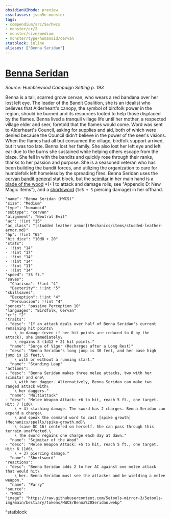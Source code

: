 ```yaml
---
obsidianUIMode: preview
cssclasses: json5e-monster
tags:
- compendium/src/5e/hwcs
- monster/cr/2
- monster/size/medium
- monster/type/humanoid/cervan
statblock: inline
aliases: ["Benna Seridan"]
---
```

# [Benna Seridan](Mechanics\bestiary\npc/benna-seridan-hwcs.md)
*Source: Humblewood Campaign Setting p. 193*  

Benna is a tall, scarred grove cervan, who wears a red bandana over her lost left eye. The leader of the Bandit Coalition, she is an idealist who believes that Alderheart's canopy, the symbol of birdfolk power in the region, should be burned and its resources looted to help those displaced by the flames. Benna lived a tranquil village life until her mother, a respected village elder and seer, foretold that the flames would come. Word was sent to Alderheart's Council, asking for supplies and aid, both of which were denied because the Council didn't believe in the power of the seer's visions. When the flames had all but consumed the village, birdfolk support arrived, but it was too late. Benna lost her family. She also lost her left eye and left ear due to the burns she sustained while helping others escape from the blaze. She fell in with the bandits and quickly rose through their ranks, thanks to her passion and purpose. She is a seasoned veteran who has been building the bandit forces, and utilizing the organization to care for humblefolk left homeless by the spreading fires. Benna Seridan uses the [cervan bandit general](Mechanics/bestiary/humanoid/cervan-bandit-general-hwcs.md) stat block, but the [scimitar](Mechanics/items/scimitar.md) in her main hand is a [blade of the wood](Mechanics/items/blade-of-the-wood-hwcs.md) *(+1 to attack and damage rolls, see "Appendix D: New Magic Items"), and a [shortsword](Mechanics/items/shortsword.md) (`1d6 + 3` piercing damage) in her offhand.

```statblock
"name": "Benna Seridan (HWCS)"
"size": "Medium"
"type": "humanoid"
"subtype": "cervan"
"alignment": "Neutral Evil"
"ac": !!int "15"
"ac_class": "[studded leather armor](Mechanics/items/studded-leather-armor.md)"
"hp": !!int "65"
"hit_dice": "10d8 + 20"
"stats":
- !!int "14"
- !!int "17"
- !!int "14"
- !!int "14"
- !!int "11"
- !!int "14"
"speed": "35 ft."
"saves":
  "Charisma": !!int "4"
  "Dexterity": !!int "5"
"skillsaves":
  "Deception": !!int "4"
  "Persuasion": !!int "4"
"senses": "passive Perception 10"
"languages": "Birdfolk, Cervan"
"cr": "2"
"traits":
- "desc": "If an attack deals over half of Benna Seridan's current remaining hit points\
    \ in damage (even if her hit points are reduced to 0 by the attack), she immediately\
    \ regains 8 (1d12 + 2) hit points."
  "name": "Surge of Vigor (Recharges after a Long Rest)"
- "desc": "Benna Seridan's long jump is 30 feet, and her base high jump is 15 feet,\
    \ with or without a running start."
  "name": "Standing Leap"
"actions":
- "desc": "Benna Seridan makes three melee attacks, two with her scimitar and one\
    \ with her dagger. Alternatively, Benna Seridan can make two ranged attack with\
    \ her daggers."
  "name": "Multiattack"
- "desc": "Melee Weapon Attack: +6 to hit, reach 5 ft., one target. Hit: 7 (1d6\
    \ + 4) slashing damage. The sword has 2 charges. Benna Seridan can expend a charge\
    \ and speak the command word to cast [spike growth](Mechanics/spells/spike-growth.md)\
    \ (save DC 16) centered on herself. She can pass through this terrain unaffected.\
    \ The sword regains one charge each day at dawn."
  "name": "Scimitar of the Wood"
- "desc": "Melee Weapon Attack: +5 to hit, reach 5 ft., one target. Hit: 6 (1d6\
    \ + 3) piercing damage."
  "name": "Shortsword"
"reactions":
- "desc": "Benna Seridan adds 2 to her AC against one melee attack that would hit\
    \ her. Benna Seridan must see the attacker and be wielding a melee weapon."
  "name": "Parry"
"source":
- "HWCS"
"image": "https://raw.githubusercontent.com/5etools-mirror-3/5etools-img/main/bestiary/tokens/HWCS/Benna%20Seridan.webp"
```
^statblock